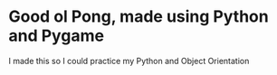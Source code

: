 # Good ol Pong, made using Python and Pygame
I made this so I could practice my Python and Object Orientation
